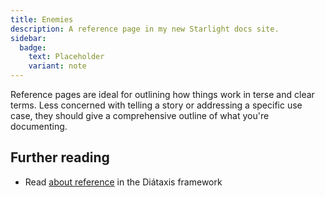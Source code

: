 ```yaml
---
title: Enemies
description: A reference page in my new Starlight docs site.
sidebar:
  badge:
    text: Placeholder
    variant: note
---
```


Reference pages are ideal for outlining how things work in terse and clear terms.
Less concerned with telling a story or addressing a specific use case, they should give a comprehensive outline of what you're documenting.

## Further reading

- Read [about reference](https://diataxis.fr/reference/) in the Diátaxis framework
